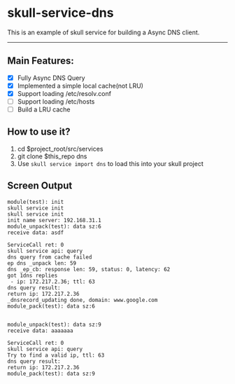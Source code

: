# skull-service-dns
This is an example of skull service for building a Async DNS client.

----
## Main Features:
- [x] Fully Async DNS Query
- [x] Implemented a simple local cache(not LRU)
- [x] Support loading /etc/resolv.conf
- [ ]  Support loading /etc/hosts
- [ ]  Build a LRU cache

## How to use it?
1. cd $project_root/src/services
1. git clone $this_repo dns
1. Use `skull service import dns` to load this into your skull project

## Screen Output
```console
module(test): init
skull service init
skull service init
init name server: 192.168.31.1
module_unpack(test): data sz:6
receive data: asdf

ServiceCall ret: 0
skull service api: query
dns query from cache failed
ep dns _unpack len: 59
dns _ep_cb: response len: 59, status: 0, latency: 62
got 1dns replies
 - ip: 172.217.2.36; ttl: 63
dns query result:
return ip: 172.217.2.36
_dnsrecord_updating done, domain: www.google.com
module_pack(test): data sz:6


module_unpack(test): data sz:9
receive data: aaaaaaa

ServiceCall ret: 0
skull service api: query
Try to find a valid ip, ttl: 63
dns query result:
return ip: 172.217.2.36
module_pack(test): data sz:9
```
